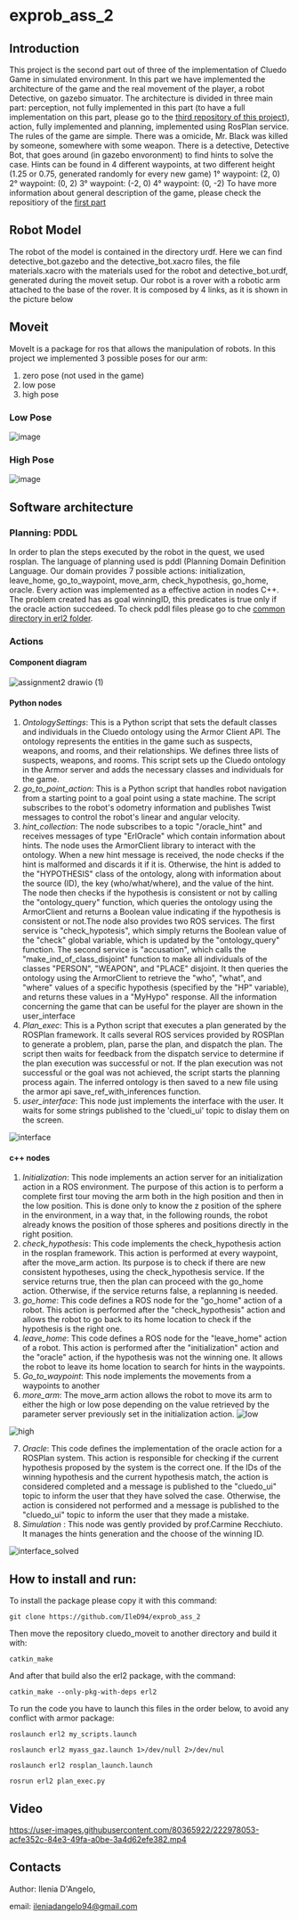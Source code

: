 # exprob_ass_2
## Introduction
This project is the second part out of three of the implementation of Cluedo Game in simulated environment. In this part we have implemented the architecture of the game and the real movement of the player, a robot Detective, on gazebo simuator. The architecture is divided in three main part: perception, not fully implemented in this part (to have a full implementation on this part, please go to the [third repository of this project](https://github.com/IleD94/exprob_ass_3)), action, fully implemented and planning, implemented using RosPlan service.
The rules of the game are simple. There was a omicide, Mr. Black was killed by someone, somewhere with some weapon. There is a detective, Detective Bot, that goes around (in gazebo envoronment) to find hints to solve the case. Hints can be found in 4 different waypoints, at two different height (1.25 or 0.75, generated randomly for every new game)
1° waypoint: (2, 0)
2° waypoint: (0, 2)
3° waypoint: (-2, 0)
4° waypoint: (0, -2)
To have more information about general description of the game, please check the repositiory of the [first part](https://github.com/IleD94/exprob_ass1)

## Robot Model
The robot of the model is contained in the directory urdf. Here we can find detective_bot.gazebo and the detective_bot.xacro files, the file materials.xacro with the materials used for the robot and detective_bot.urdf, generated during the moveit setup. Our robot is a rover with a robotic arm attached to the base of the rover. It is composed by 4 links, as it is shown in the picture below

## Moveit
MoveIt is a package for ros that allows the manipulation of robots. In this project we implemented 3 possible poses for our arm:
1. zero pose (not used in the game)
2. low pose
3. high pose

### Low Pose
![image](https://user-images.githubusercontent.com/80365922/222974351-128022c2-2342-4b85-9b13-b579ded853a8.png)

### High Pose 
![image](https://user-images.githubusercontent.com/80365922/222974511-488c4f61-0809-4cb0-9054-f7acbe363991.png)

## Software architecture

### Planning: PDDL
In order to plan the steps executed by the robot in the quest, we used rosplan. The language of planning used is pddl (Planning Domain Definition Language.
Our domain provides 7 possible actions: initialization, leave_home, go_to_waypoint, move_arm, check_hypothesis, go_home, oracle.
Every action was implemented as a effective action in nodes C++.
The problem created has as goal winningID, this predicates is true only if the oracle action succedeed. To check pddl files please go to che [common directory in erl2 folder](https://github.com/IleD94/exprob_ass_2/tree/main/erl2/common).

### Actions
#### Component diagram
![assignment2 drawio (1)](https://user-images.githubusercontent.com/80365922/222974962-08f5ed90-4058-4150-a64a-a76b3e9c7aa5.png)
#### Python nodes
1. *OntologySettings*: This is a Python script that sets the default classes and individuals in the Cluedo ontology using the Armor Client API. The ontology represents the entities in the game such as suspects, weapons, and rooms, and their relationships. We defines three lists of suspects, weapons, and rooms. This script sets up the Cluedo ontology in the Armor server and adds the necessary classes and individuals for the game.
2. *go_to_point_action*: This is a Python script that handles robot navigation from a starting point to a goal point using a state machine. The script subscribes to the robot's odometry information and publishes Twist messages to control the robot's linear and angular velocity.
3. *hint_collection*: The node subscribes to a topic "/oracle_hint" and receives messages of type "ErlOracle" which contain information about hints. The node uses the ArmorClient library to interact with the ontology.
When a new hint message is received, the node checks if the hint is malformed and discards it if it is. Otherwise, the hint is added to the "HYPOTHESIS" class of the ontology, along with information about the source (ID), the key (who/what/where), and the value of the hint. The node then checks if the hypothesis is consistent or not by calling the "ontology_query" function, which queries the ontology using the ArmorClient and returns a Boolean value indicating if the hypothesis is consistent or not.The node also provides two ROS services. The first service is "check_hypotesis", which simply returns the Boolean value of the "check" global variable, which is updated by the "ontology_query" function. The second service is "accusation", which calls the "make_ind_of_class_disjoint" function to make all individuals of the classes "PERSON", "WEAPON", and "PLACE" disjoint. It then queries the ontology using the ArmorClient to retrieve the "who", "what", and "where" values of a specific hypothesis (specified by the "HP" variable), and returns these values in a "MyHypo" response.
All the information concerning the game that can be useful for the player are shown in the user_interface
4. *Plan_exec*: This is a Python script that executes a plan generated by the ROSPlan framework. It calls several ROS services provided by ROSPlan to generate a problem, plan, parse the plan, and dispatch the plan. The script then waits for feedback from the dispatch service to determine if the plan execution was successful or not. If the plan execution was not successful or the goal was not achieved, the script starts the planning process again. The inferred ontology is then saved to a new file using the armor api save_ref_with_inferences function.
5. *user_interface*: This node just implements the interface with the user. It waits for some strings published to the 'cluedi_ui' topic to dislay them on the screen.

![interface](https://user-images.githubusercontent.com/80365922/222978130-16fc5cd4-2eac-4dcd-8eb6-3d2365b4c5dd.png)


#### c++ nodes
1. *Initialization*: This node implements an action server for an initialization action in a ROS environment. The purpose of this action is to perform a complete first tour moving the arm both in the high position and then in the low position. This is done only to know the z position of the sphere in the environment, in a way that, in the following rounds, the robot already knows the position of those spheres and positions directly in the right position.
2. *check_hypothesis*: This code implements the check_hypothesis action in the rosplan framework. This action is performed at every waypoint, after the move_arm action. Its purpose is to check if there are new consistent hypotheses, using the check_hypothesis service. If the service returns true, then the plan can proceed with the go_home action. Otherwise, if the service returns false, a replanning is needed.
3. *go_home*: This code defines a ROS node for the "go_home" action of a robot. This action is performed after the "check_hypothesis" action and allows the robot to go back to its home location to check if the hypothesis is the right one.
4. *leave_home*: This code defines a ROS node for the "leave_home" action of a robot. This action is performed after the "initialization" action and  the "oracle" action, if the hypothesis was not the winning one. It allows the robot to leave its home location to search for hints in the waypoints.
5. *Go_to_waypoint*: This node implements the movements from a waypoints to another
6. *more_arm*: The move_arm action allows the robot to move its arm to either the high or low pose depending on the value retrieved by the parameter server previously set in the initialization action.
![low](https://user-images.githubusercontent.com/80365922/222978148-e11c5fd9-2010-4e8f-bbbc-10bc6fa4f74e.png)

![high](https://user-images.githubusercontent.com/80365922/222978151-33fdaf9f-922f-4c6f-bd12-9caf68860095.png)

7. *Oracle*: This code defines the implementation of the oracle action for a ROSPlan system. This action is responsible for checking if the current hypothesis proposed by the system is the correct one. If the IDs of the winning hypothesis and the current hypothesis match, the action is considered completed and a message is published to the "cluedo_ui" topic to inform the user that they have solved the case. Otherwise, the action is considered not performed and a message is published to the "cluedo_ui" topic to inform the user that they made a mistake.
8. *Simulation* : This node was gently provided by prof.Carmine Recchiuto. It manages the hints generation and the choose of the winning ID.

![interface_solved](https://user-images.githubusercontent.com/80365922/222978182-42ef5400-9d0f-4958-9e2d-2448b70c6375.png)


## How to install and run:
To install the package please copy it with this command:
```
git clone https://github.com/IleD94/exprob_ass_2
```
Then move the repository cluedo_moveit to another directory and build it with:
```
catkin_make
```
And after that build also the erl2 package, with the command:
```
catkin_make --only-pkg-with-deps erl2
```
To run the code you have to launch this files in the order below, to avoid any conflict with armor package:

```
roslaunch erl2 my_scripts.launch
```
```
roslaunch erl2 myass_gaz.launch 1>/dev/null 2>/dev/nul
```
```
roslaunch erl2 rosplan_launch.launch 
```
```
rosrun erl2 plan_exec.py 
```

## Video


https://user-images.githubusercontent.com/80365922/222978053-acfe352c-84e3-49fa-a0be-3a4d62efe382.mp4


## Contacts
Author: Ilenia D'Angelo,

email: ileniadangelo94@gmail.com
